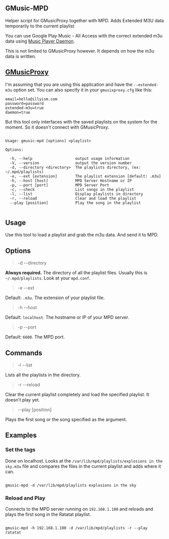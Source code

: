 ## GMusic-MPD

Helper script for GMusicProxy together with MPD.
Adds Extended M3U data temporarily to the current playlist

You can use Google Play Music - All Access with the correct extended m3u data using [Music Player Daemon](http://www.musicpd.org/).

This is not limited to GMusicProxy however. It depends on how the m3u data is written.

## [GMusicProxy](http://gmusicproxy.net/)

I'm assuming that you are using this application and have the `--extended-m3u` option set. You can also specify it in your `gmusixproxy.cfg` like this:

```
email=hello@illyism.com
password=password
extended-m3u=true
daemon=true
```

But this tool only interfaces with the saved playlists on the system for the moment. So it doesn't connect with GMusicProxy.

```

Usage: gmusic-mpd [options] <playlist>

Options:

  -h, --help                   output usage information
  -V, --version                output the version number
  -d, --directory <directory>  The playlists directory, (ex: ~/.mpd/playlists)
  -e, --ext [extension]        The playlist extension [default: .m3u]
  -h, --host [host]            MPD Server Hostname or IP
  -p, --port [port]            MPD Server Port
  -c, --check                  List songs in the playlist
  -l, --list                   Display playlists in directory
  -r, --reload                 Clear and load the playlist
  --play [position]            Play the song in the playlist


```

## Usage

Use this tool to load a playlist and grab the m3u data.
And send it to MPD.

## Options

> -d --directory

**Always required.** The directory of all the playlist files. Usually this is `~/.mpd/playlists`. Look at your `mpd.conf`.


> -e --ext

Default: `.m3u`. The extension of your playlist file.


> -h --host

Default: `localhost`. The hostname or IP of your MPD server.


> -p --port

Default: `6600`. The MPD port.


## Commands

> -l --list

Lists all the playlists in the directory.

> -r --reload

Clear the current playlist completely and load the specified playlist. It doesn't play yet.

> --play [position]

Plays the first song or the song specified as the argument.

## Examples

### Set the tags

Done on localhost. Looks at the `/var/lib/mpd/playlists/explosions in the sky.m3u` file and compares the files in the current playlist and adds where it can.

```

gmusic-mpd -d /var/lib/mpd/playlists explosions in the sky

```

### Reload and Play

Connects to the MPD server running on `192.168.1.100` and reloads and plays the first song in the Ratatat playlist.

```

gmusic-mpd -h 192.168.1.100 -d /var/lib/mpd/playlists -r --play ratatat

```


